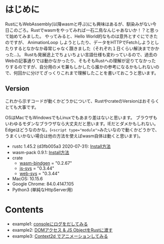 はじめに
========
RustにもWebAssembly(以降wasmと呼ぶ)にも興味はあるが、馴染みがない今日このごろ。Rustでwasmをやってみれば一石二鳥なんじゃあないか！？と思って始めてみました。
やってみると、Hello World的なものは意外とすぐにできたのですが、 AnimationLoop しようとしたり、データをHTTPでFetchしようとしたりするとなかなか尋常じゃなく躓きました（それぞれ１日くらい解決までかかった...)。
Rustも発展途上でちょいちょい言語仕様も変わっているので、過去のWebの記事通りでは動かなかったり、そもそもRustへの理解が足りてなかったりするのですが、自分用のメモ兼もしかしたら誰かの参考になるかもしれないので、何回かに分けてざっくりこれまで理解したことを書いておこうと思います。

## Version
これから示すコードが動くかどうかについて、RustやcrateのVersionはおそらくとても大事です。

OSはMacでもWindowsでもLinuxでもあまり差はないと思います。
ブラウザもいわゆるモダンなブラウザなら大丈夫だと思います。IEだとダメかもしれない。Edgeはどうなのかな。(`<script type="module">`みたいなので動くかどうかで、うまくいかない場合は他の方法を使えばwasm自体は動くと思います)。

- rustc 1.45.2 (d3fb005a3 2020-07-31): [Install方法](https://www.rust-lang.org/tools/install)
- wasm-pack 0.9.1: [Install方法](https://rustwasm.github.io/wasm-pack/installer/)
- crate
    - [wasm-bindgen](https://github.com/rustwasm/wasm-bindgen) = "0.2.67"
    - [js-sys](https://rustwasm.github.io/wasm-bindgen/api/js_sys/) = "0.3.44"
    - [web-sys](https://rustwasm.github.io/wasm-bindgen/api/web_sys/) = "0.3.44"
- MacOS: 10.15.6
- Google Chrome: 84.0.4147.105
- Python3 (単純なHttpServer用)

Contents
=========

- example1: [consoleにログをだしてみる](example1/)
- example2: [DOMアクセス & JS ObjectをRustに渡す](example2/)
- example3: [Context2d でアニメーションしてみる](example3/)
